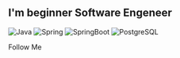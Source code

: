 ## I'm beginner Software Engeneer

![Java](https://img.shields.io/badge/-JAVA-090909?style=for-the-badge&logo=java)
![Spring](https://img.shields.io/badge/-SPRING-090909?style=for-the-badge&logo=spring)
![SpringBoot](https://img.shields.io/badge/-SPRING_BOOT-090909?style=for-the-badge&logo=spring)
![PostgreSQL](https://img.shields.io/badge/-POSTGRESQL-090909?style=for-the-badge&logo=postgresql)


Follow Me
